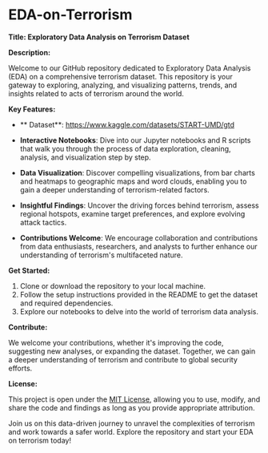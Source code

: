 # EDA-on-Terrorism

**Title: Exploratory Data Analysis on Terrorism Dataset**

**Description:**

Welcome to our GitHub repository dedicated to Exploratory Data Analysis (EDA) on a comprehensive terrorism dataset. This repository is your gateway to exploring, analyzing, and visualizing patterns, trends, and insights related to acts of terrorism around the world.

**Key Features:**

- ** Dataset**: https://www.kaggle.com/datasets/START-UMD/gtd

- **Interactive Notebooks**: Dive into our Jupyter notebooks and R scripts that walk you through the process of data exploration, cleaning, analysis, and visualization step by step.

- **Data Visualization**: Discover compelling visualizations, from bar charts and heatmaps to geographic maps and word clouds, enabling you to gain a deeper understanding of terrorism-related factors.

- **Insightful Findings**: Uncover the driving forces behind terrorism, assess regional hotspots, examine target preferences, and explore evolving attack tactics.

- **Contributions Welcome**: We encourage collaboration and contributions from data enthusiasts, researchers, and analysts to further enhance our understanding of terrorism's multifaceted nature.


**Get Started:**

1. Clone or download the repository to your local machine.
2. Follow the setup instructions provided in the README to get the dataset and required dependencies.
3. Explore our notebooks to delve into the world of terrorism data analysis.

**Contribute:**

We welcome your contributions, whether it's improving the code, suggesting new analyses, or expanding the dataset. Together, we can gain a deeper understanding of terrorism and contribute to global security efforts.

**License:**

This project is open under the [MIT License](LICENSE.md), allowing you to use, modify, and share the code and findings as long as you provide appropriate attribution.

Join us on this data-driven journey to unravel the complexities of terrorism and work towards a safer world. Explore the repository and start your EDA on terrorism today!
